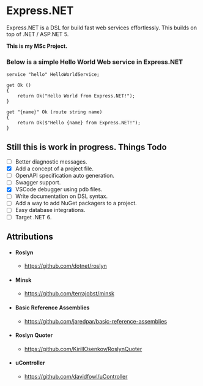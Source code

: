 # Express.NET

Express.NET is a DSL for build fast web services effortlessly.
This builds on top of .NET / ASP.NET 5.

**This is my MSc Project.**

### Below is a simple Hello World Web service in Express.NET

```
service "hello" HelloWorldService;

get Ok ()
{
    return Ok("Hello World from Express.NET!");
}

get "{name}" Ok (route string name)
{
    return Ok($"Hello {name} from Express.NET!");
}
```

## Still this is work in progress. Things Todo

- [ ] Better diagnostic messages.
- [x] Add a concept of a project file.
- [ ] OpenAPI specification auto generation.
- [ ] Swagger support.
- [x] VSCode debugger using pdb files. 
- [ ] Write documentation on DSL syntax.
- [ ] Add a way to add NuGet packagers to a project.
- [ ] Easy database integrations.
- [ ] Target .NET 6.

## Attributions
- #### Roslyn
    - https://github.com/dotnet/roslyn
- #### Minsk
    - https://github.com/terrajobst/minsk
- #### Basic Reference Assemblies
    - https://github.com/jaredpar/basic-reference-assemblies
- #### Roslyn Quoter
    - https://github.com/KirillOsenkov/RoslynQuoter
- #### uController
    - https://github.com/davidfowl/uController
